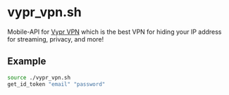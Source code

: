 # vypr_vpn.sh
Mobile-API for [Vypr VPN](https://play.google.com/store/apps/details?id=com.goldenfrog.vyprvpn.app) which is the best VPN for hiding your IP address for streaming, privacy, and more!

## Example
```bash
source ./vypr_vpn.sh
get_id_token "email" "password"
```
